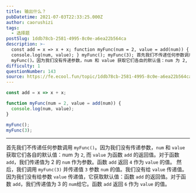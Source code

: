 ```yaml
---
title: 输出什么？
pubDatetime: 2021-07-03T22:33:25.000Z
author: caorushizi
tags:
  - 选择题
postSlug: 1ddb78cb-2581-4995-8c0e-a6ea22b564ca
description: >-
  const add = x => x + x; function myFunc(num = 2, value = add(num)) {
  console.log(num, value); } myFunc(); myFunc(3); 首先我们不传递任何参数调用
  myFunc()。因为我们没有传递参数，num 和 value 获取它们各自的默认值：num 为 2, 而 value 为函数 add 的
difficulty: 1
questionNumber: 143
source: https://fe.ecool.fun/topic/1ddb78cb-2581-4995-8c0e-a6ea22b564ca
---
```


```javascript
const add = x => x + x;

function myFunc(num = 2, value = add(num)) {
  console.log(num, value);
}

myFunc();
myFunc(3);
```

---

首先我们不传递任何参数调用 `myFunc()`。因为我们没有传递参数，`num` 和 `value` 获取它们各自的默认值：num 为 `2`, 而 `value` 为函数 `add` 的返回值。对于函数 `add`，我们传递值为 2 的 `num` 作为参数。函数 `add` 返回 `4` 作为 `value` 的值。
然后，我们调用 `myFunc(3)` 并传递值 `3` 参数 `num` 的值。我们没有给 `value` 传递值。因为我们没有给参数 `value` 传递值，它获取默认值：函数 `add` 的返回值。对于函数 `add`，我们传递值为 3 的 `num`给它。函数 `add` 返回 `6` 作为 `value` 的值。
